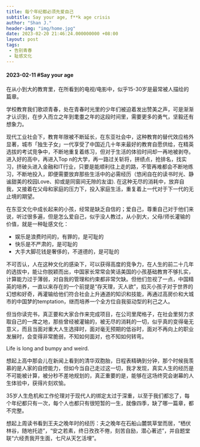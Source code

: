 ```yaml
---
title: 每个年纪都必须先爱自己
subtitle: Say your age, f**k age crisis
author: "Shan J."
header-img: "img/home.jpg"
date: 2023-02-20 21:46:24.000000000 +08:00
layout: post
tags:
 - 告别青春
 - 耻感文化
---
```

#### 2023-02-11 #Say your age

在从小到大的教育里，在所看到的电视/电影中，似乎15-30岁是最常被人描绘的篇章。

学校教育我们歌颂青春，处在青春时光里的少年们被迫着发出赞美之声，可是渐渐才认识到，在步入而立之年到耄耋之年的这段时间里，需要更多的勇气，坚毅还有想象力。

现代工业社会下，教育年限被不断延长，在东亚社会中，这种教育的替代效应格外显著，城市「独生子女」一代享受了中国近几十年来最好的教育自愿供给，在精英选拔的考试竞争中，不断地重复着练习，但对于生活的体验时间却一再地被剥夺。进入好的高中，再进入Top n的大学，再一路过关斩将，拼绩点，抢排名，找实习，挤破头进入金融和IT行业，只要是能顺利往上走的路，不管再难都会不断地练习，不断地投入，即便需要放弃那些生活中的必需经历（悠闲自在的读书时光、静谧甜美的校园Love、抑或是同窗间无隙的友谊). 在这种无尽的消耗中，放弃自我，又接着在父母和家庭的压力下，投入家庭生活，重复着上一代对于下一代的无止境的期望。

在东亚文化中成长起来的小孩，经常是缺乏自信的；爱自己，尊重自己对于他们来说，听过很多遍，但是怎么爱自己，似乎没人教过，从小到大，父母/师长灌输的价值，就是一种耻感文化：
 - 娱乐是浪费时间的，有罪的，是可耻的
 - 快乐是不严肃的，是可耻的
 - 大手大脚花钱是奢侈的，不道德的，是可耻的

不可否认，人在这种文化的感染下，可以获得高度的竞争力，在人生的前二十几年的选拔中，能让你脱颖而出，中国家长常常会笑话美国的小孩基础教育不够扎实，计算能力过于薄弱，对自我的管理和约束都非常欠缺。但他们忽视了一点，中国精英的培养，一直以来存在的一个前提是“存天理，灭人欲”，掐灭小孩子对于世界的幻想和好奇，再灌输给他们符合社会上升通道的知识和技能，再通过高房价和大城市的中国梦的temptation，继而培养一个全方位自我驱动型的利己之人。

但当你读完书，真正要和大家合作来完成项目，在公司里爬格子，在社会里努力求取自己的一席之地，那些曾经被灌输的，被无尽的消耗的一切，似乎真的变得毫无意义，而且当面对重大人生选择时，面对毫无预期的低谷时，面对不再向上的职业发展时，会变得非常脆弱，不知如何面对，也不知如何转弯。

Life is long and bumpy and weird.

想起上高中那会儿在新闻上看到的清华双胞胎，日程表精确到分钟，那个时候我羡慕的是人家的自控能力，但如今当自己走过这一切，我才发现，真实人生的经历是不可能被计算，被分秒不差地规划的，真正重要的是，能够在这场终究会谢幕的人生体验中，获得片刻欢愉。

35岁人生危机和工作伦理对于现代人的绑定太过于深重，以至于我们都忘了，每个年纪都只有一次，每个人也都只有很短暂的一生，就像四季，缺了哪一篇章，都不完整。

想起上周读书看到王夫之晚年时的经历：夫之晚年在石船山麓筑草堂而居，“栖伏林谷，随地托迹”，“安之若素，终日孜孜不倦，刻苦自励，潜心著述”，并自题堂联“六经责我开生面，七尺从天乞活埋”。
